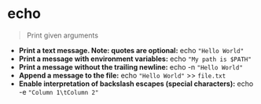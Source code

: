 # echo
> Print given arguments
- **Print a text message. Note: quotes are optional:**
echo `"Hello World"`
- **Print a message with environment variables:**
echo `"My path is $PATH"`
- **Print a message without the trailing newline:**
echo -n `"Hello World"`
- **Append a message to the file:**
echo `"Hello World"` >> `file.txt`
- **Enable interpretation of backslash escapes (special characters):**
echo -e `"Column 1\tColumn 2"`
